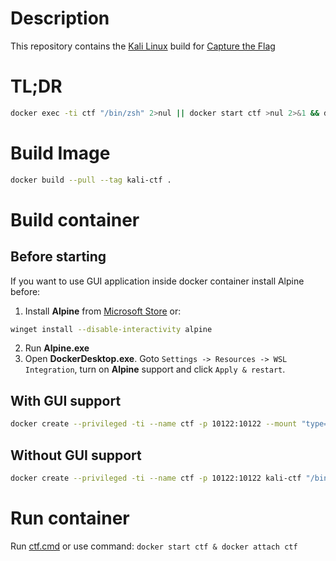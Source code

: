 # Description
This repository contains the [Kali Linux](https://en.wikipedia.org/wiki/Kali_Linux) build for [Capture the Flag](https://en.wikipedia.org/wiki/Capture_the_flag_(cybersecurity))


# TL;DR
```bash
docker exec -ti ctf "/bin/zsh" 2>nul || docker start ctf >nul 2>&1 && docker attach ctf 2>nul || docker build --pull --tag kali-ctf . && docker run --privileged -ti --name ctf -p 10122:10122 kali-ctf "/bin/zsh" 2>nul
```


# Build Image
```bash
docker build --pull --tag kali-ctf .
```


# Build container
## Before starting
If you want to use GUI application inside docker container install Alpine before:
1. Install **Alpine** from [Microsoft Store](https://apps.microsoft.com/store/detail/alpine-wsl/9P804CRF0395?hl=en-gb&gl=gb) or:
```bash
winget install --disable-interactivity alpine
```
2. Run **Alpine.exe**
3. Open **DockerDesktop.exe**. Goto `Settings -> Resources -> WSL Integration`, turn on **Alpine** support and click `Apply & restart`.


## With GUI support
```bash
docker create --privileged -ti --name ctf -p 10122:10122 --mount "type=bind,src=\\wsl.localhost\Alpine\mnt\wslg,dst=/tmp" kali-ctf "/bin/zsh"
```


## Without GUI support
```bash
docker create --privileged -ti --name ctf -p 10122:10122 kali-ctf "/bin/zsh"
```


# Run container
Run [ctf.cmd](ctf.cmd) or use command:
```docker start ctf & docker attach ctf```
